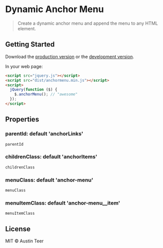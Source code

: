 # Dynamic Anchor Menu

> Create a dynamic anchor menu and append the menu to any HTML element.


## Getting Started

Download the [production version][min] or the [development version][max].

[min]: https://raw.githubusercontent.com/austinteer/anchormenu/master/dist/jquery.anchormenu.min.js
[max]: https://raw.githubusercontent.com/austinteer/anchormenu/master/dist/jquery.anchormenu.js

In your web page:

```html
<script src="jquery.js"></script>
<script src="dist/anchormenu.min.js"></script>
<script>
  jQuery(function ($) {
    $.anchorMenu(); // "awesome"
  });
</script>
```
## Properties

### parentId: default 'anchorLinks'
`parentId` 

### childrenClass: default 'anchorItems'
`childrenClass` 

### menuClass: default 'anchor-menu'
`menuClass` 

### menuItemClass: default 'anchor-menu__item'
`menuItemClass`


## License

MIT © Austin Teer

